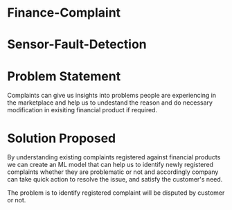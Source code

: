 # Finance-Complaint
# Sensor-Fault-Detection
# Problem Statement
Complaints can give us insights into problems people are experiencing in the marketplace and help us to undestand the reason and do necessary modification in exisiting financial product if required.

# Solution Proposed
By understanding existing complaints registered against financial products we can create an ML model that can help us to identify newly registered complaints whether they are problematic or not and accordingly company can take quick action to resolve the issue, and satisfy the customer's need.

The problem is to identify registered complaint will be disputed by customer or not.
